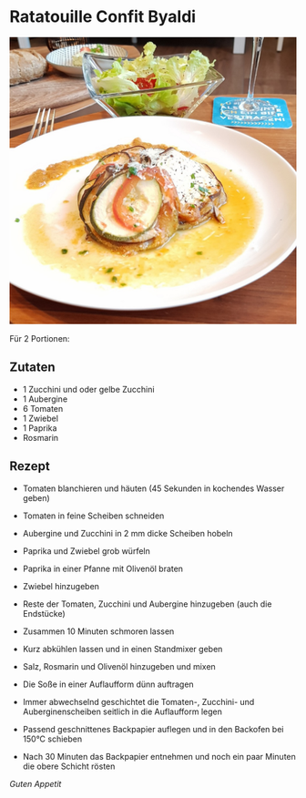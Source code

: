 # Ratatouille Confit Byaldi

![img](imgs/Ratatouille_Confit_Byaldi.jpg)

Für 2 Portionen:

## Zutaten
- 1 Zucchini und oder gelbe Zucchini
- 1 Aubergine
- 6 Tomaten
- 1 Zwiebel
- 1 Paprika
- Rosmarin

## Rezept
- Tomaten blanchieren und häuten (45 Sekunden in kochendes Wasser geben)

- Tomaten in feine Scheiben schneiden

- Aubergine und Zucchini in 2 mm dicke Scheiben hobeln

- Paprika und Zwiebel grob würfeln

- Paprika in einer Pfanne mit Olivenöl braten

- Zwiebel hinzugeben

- Reste der Tomaten, Zucchini und Aubergine hinzugeben (auch die Endstücke)

- Zusammen 10 Minuten schmoren lassen

- Kurz abkühlen lassen und in einen Standmixer geben

- Salz, Rosmarin und Olivenöl hinzugeben und mixen

- Die Soße in einer Auflaufform dünn auftragen

- Immer abwechselnd geschichtet die Tomaten-, 
Zucchini- und Auberginenscheiben seitlich in die Auflaufform legen

- Passend geschnittenes Backpapier auflegen und in den Backofen bei 150°C schieben

- Nach 30 Minuten das Backpapier entnehmen und noch ein paar Minuten die obere Schicht rösten

*Guten Appetit*
